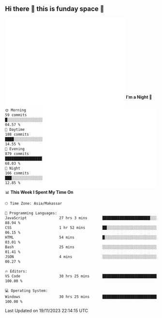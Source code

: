 ## Hi there 👋 this is funday space 🚀

<img align="left" width="400" alt="🌞" src="https://raw.githubusercontent.com/fhasnur/fhasnur/master/general.svg?token=ATQS65TR7ETTG5RLJUDIDBLBN34HE">
<img align="right" width="380" alt="🌞" src="https://raw.githubusercontent.com/fhasnur/fhasnur/master/statistics.svg?token=ATQS65TR7ETTG5RLJUDIDBLBN34HE">

<br><br><br><br><br><br><br><br><br><br><br><br><br><br>

<!--START_SECTION:waka-->
**I'm a Night 🦉** 

```text
🌞 Morning                59 commits          █░░░░░░░░░░░░░░░░░░░░░░░░   04.57 % 
🌆 Daytime                188 commits         ████░░░░░░░░░░░░░░░░░░░░░   14.55 % 
🌃 Evening                879 commits         █████████████████░░░░░░░░   68.03 % 
🌙 Night                  166 commits         ███░░░░░░░░░░░░░░░░░░░░░░   12.85 % 
```


📊 **This Week I Spent My Time On** 

```text
🕑︎ Time Zone: Asia/Makassar

💬 Programming Languages: 
JavaScript               27 hrs 3 mins       ██████████████████████░░░   88.94 % 
CSS                      1 hr 52 mins        ██░░░░░░░░░░░░░░░░░░░░░░░   06.15 % 
HTML                     54 mins             █░░░░░░░░░░░░░░░░░░░░░░░░   03.01 % 
Bash                     25 mins             ░░░░░░░░░░░░░░░░░░░░░░░░░   01.41 % 
JSON                     4 mins              ░░░░░░░░░░░░░░░░░░░░░░░░░   00.27 % 

🔥 Editors: 
VS Code                  30 hrs 25 mins      █████████████████████████   100.00 % 

💻 Operating System: 
Windows                  30 hrs 25 mins      █████████████████████████   100.00 % 
```


 Last Updated on 19/11/2023 22:14:15 UTC
<!--END_SECTION:waka-->
